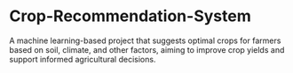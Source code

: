 # Crop-Recommendation-System
A machine learning-based project that suggests optimal crops for farmers based on soil, climate, and other factors, aiming to improve crop yields and support informed agricultural decisions.
